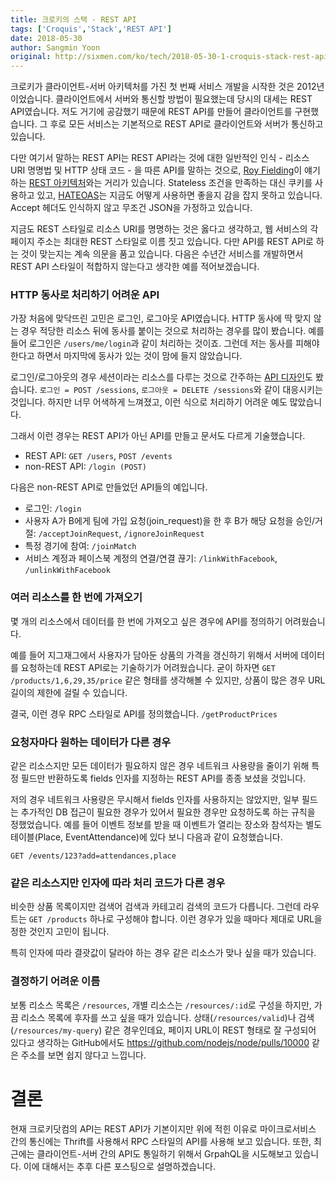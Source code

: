 ```yaml
---
title: 크로키의 스택 - REST API
tags: ['Croquis','Stack','REST API']
date: 2018-05-30
author: Sangmin Yoon
original: http://sixmen.com/ko/tech/2018-05-30-1-croquis-stack-rest-api/
---
```


크로키가 클라이언트-서버 아키텍처를 가진 첫 번째 서비스 개발을 시작한 것은 2012년이었습니다.
클라이언트에서 서버와 통신할 방법이 필요했는데 당시의 대세는 REST API였습니다.
저도 거기에 공감했기 때문에 REST API를 만들어 클라이언트를 구현했습니다.
그 후로 모든 서비스는 기본적으로 REST API로 클라이언트와 서버가 통신하고 있습니다.

<!--more-->

다만 여기서 말하는 REST API는 REST API라는 것에 대한 일반적인 인식 - 리소스 URI 명명법 및 HTTP 상태 코드 - 을
따른 API를 말하는 것으로, [Roy Fielding](https://en.wikipedia.org/wiki/Roy_Fielding)이
얘기하는 [REST 아키텍처](https://www.ics.uci.edu/~fielding/pubs/dissertation/rest_arch_style.htm)와는 거리가 있습니다.
Stateless 조건을 만족하는 대신 쿠키를 사용하고 있고,
[HATEOAS](https://en.wikipedia.org/wiki/HATEOAS)는 지금도 어떻게 사용하면 좋을지 감을 잡지 못하고 있습니다.
Accept 헤더도 인식하지 않고 무조건 JSON을 가정하고 있습니다.

지금도 REST 스타일로 리소스 URI를 명명하는 것은 옳다고 생각하고, 웹 서비스의 각 페이지 주소는 최대한 REST 스타일로 이름 짓고 있습니다.
다만 API를 REST API로 하는 것이 맞는지는 계속 의문을 품고 있습니다.
다음은 수년간 서비스를 개발하면서 REST API 스타일이 적합하지 않는다고 생각한 예를 적어보겠습니다.

### HTTP 동사로 처리하기 어려운 API
가장 처음에 맞닥뜨린 고민은 로그인, 로그아웃 API였습니다.
HTTP 동사에 딱 맞지 않는 경우 적당한 리소스 뒤에 동사를 붙이는 것으로 처리하는 경우를 많이 봤습니다.
예를 들어 로그인은 `/users/me/login`과 같이 처리하는 것이죠.
그런데 저는 동사를 피해야 한다고 하면서 마지막에 동사가 있는 것이 맘에 들지 않았습니다.

로그인/로그아웃의 경우 세션이라는 리소스를 다루는 것으로 간주하는 [API 디자인](https://stackoverflow.com/a/7252311)도 봤습니다.
`로그인 = POST /sessions`, `로그아웃 = DELETE /sessions`와 같이 대응시키는 것입니다.
하지만 너무 어색하게 느껴졌고, 이런 식으로 처리하기 어려운 예도 많았습니다.

그래서 이런 경우는 REST API가 아닌 API를 만들고 문서도 다르게 기술했습니다.

* REST API: `GET /users`, `POST /events`
* non-REST API: `/login (POST)`

다음은 non-REST API로 만들었던 API들의 예입니다.

* 로그인: `/login`
* 사용자 A가 B에게 팀에 가입 요청(join\_request)을 한 후 B가 해당 요청을 승인/거절: `/acceptJoinRequest`, `/ignoreJoinRequest`
* 특정 경기에 참여: `/joinMatch`
* 서비스 계정과 페이스북 계정의 연결/연결 끊기: `/linkWithFacebook`, `/unlinkWithFacebook`

### 여러 리소스를 한 번에 가져오기
몇 개의 리소스에서 데이터를 한 번에 가져오고 싶은 경우에 API를 정의하기 어려웠습니다.

예를 들어 지그재그에서 사용자가 담아둔 상품의 가격을 갱신하기 위해서 서버에 데이터를 요청하는데 REST API로는 기술하기가 어려웠습니다.
굳이 하자면 `GET /products/1,6,29,35/price` 같은 형태를 생각해볼 수 있지만, 상품이 많은 경우 URL 길이의 제한에 걸릴 수 있습니다.

결국, 이런 경우 RPC 스타일로 API를 정의했습니다. `/getProductPrices`

### 요청자마다 원하는 데이터가 다른 경우
같은 리소스지만 모든 데이터가 필요하지 않은 경우 네트워크 사용량을 줄이기 위해 특정 필드만 반환하도록 fields 인자를 지정하는 REST API를 종종 보셨을 것입니다.

저의 경우 네트워크 사용량은 무시해서 fields 인자를 사용하지는 않았지만, 일부 필드는 추가적인 DB 접근이 필요한 경우가 있어서 필요한 경우만 요청하도록 하는 규칙을 정했었습니다.
예를 들어 이벤트 정보를 받을 때 이벤트가 열리는 장소와 참석자는 별도 테이블(Place, EventAttendance)에 있다 보니 다음과 같이 요청했습니다.

`GET /events/123?add=attendances,place`

### 같은 리소스지만 인자에 따라 처리 코드가 다른 경우

비슷한 상품 목록이지만 검색어 검색과 카테고리 검색의 코드가 다릅니다.
그런데 라우트는 `GET /products` 하나로 구성해야 합니다.
이런 경우가 있을 때마다 제대로 URL을 정한 것인지 고민이 됩니다.

특히 인자에 따라 결괏값이 달라야 하는 경우 같은 리소스가 맞나 싶을 때가 있습니다.

### 결정하기 어려운 이름

보통 리소스 목록은 `/resources`, 개별 리소스는 `/resources/:id`로 구성을 하지만,
가끔 리소스 목록에 후자를 쓰고 싶을 때가 있습니다.
상태(`/resources/valid`)나 검색(`/resources/my-query`) 같은 경우인데요,
페이지 URL이 REST 형태로 잘 구성되어 있다고 생각하는 GitHub에서도
https://github.com/nodejs/node/pulls/10000 같은 주소를 보면 쉽지 않다고 느낍니다.

# 결론

현재 크로키닷컴의 API는 REST API가 기본이지만 위에 적힌 이유로 마이크로서비스 간의 통신에는 Thrift를 사용해서 RPC 스타일의 API를 사용해 보고 있습니다.
또한, 최근에는 클라이언트-서버 간의 API도 통일하기 위해서 GrpahQL을 시도해보고 있습니다.
이에 대해서는 추후 다른 포스팅으로 설명하겠습니다.
